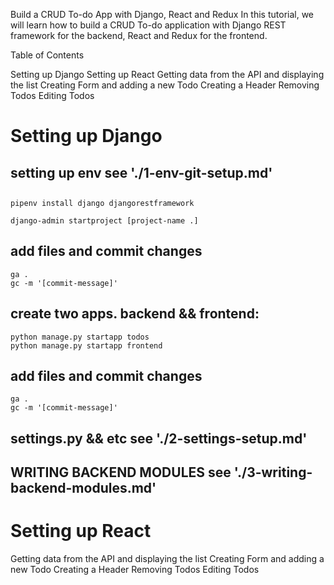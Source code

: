 Build a CRUD To-do App with Django, React and Redux
In this tutorial, we will learn how to build a CRUD To-do application with Django REST framework for the backend, React and Redux for the frontend.

Table of Contents

Setting up Django
Setting up React
Getting data from the API and displaying the list
Creating Form and adding a new Todo
Creating a Header
Removing Todos
Editing Todos


# Setting up Django
## setting up env see './1-env-git-setup.md'
## 
    pipenv install django djangorestframework

    django-admin startproject [project-name .]

## add files and commit changes
    ga .
    gc -m '[commit-message]'

## create two apps. backend && frontend:

    python manage.py startapp todos
    python manage.py startapp frontend

## add files and commit changes
    ga .
    gc -m '[commit-message]'

## settings.py && etc see './2-settings-setup.md'

## WRITING BACKEND MODULES see './3-writing-backend-modules.md'

# Setting up React
Getting data from the API and displaying the list
Creating Form and adding a new Todo
Creating a Header
Removing Todos
Editing Todos